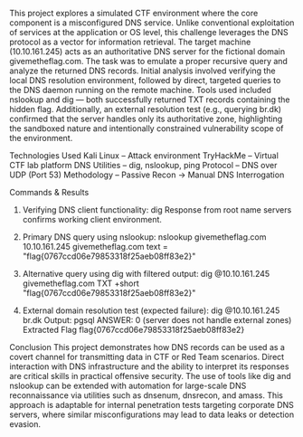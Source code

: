 This project explores a simulated CTF environment where the core component is a misconfigured DNS service. Unlike conventional exploitation of services at the application or OS level, this challenge leverages the DNS protocol as a vector for information retrieval.
The target machine (10.10.161.245) acts as an authoritative DNS server for the fictional domain givemetheflag.com. The task was to emulate a proper recursive query and analyze the returned DNS records.
Initial analysis involved verifying the local DNS resolution environment, followed by direct, targeted queries to the DNS daemon running on the remote machine. Tools used included nslookup and dig — both successfully returned TXT records containing the hidden flag.
Additionally, an external resolution test (e.g., querying br.dk) confirmed that the server handles only its authoritative zone, highlighting the sandboxed nature and intentionally constrained vulnerability scope of the environment.

Technologies Used
Kali Linux – Attack environment
TryHackMe – Virtual CTF lab platform
DNS Utilities – dig, nslookup, ping
Protocol – DNS over UDP (Port 53)
Methodology – Passive Recon → Manual DNS Interrogation

 Commands & Results
1. Verifying DNS client functionality:
dig
Response from root name servers confirms working client environment.

2. Primary DNS query using nslookup:
nslookup givemetheflag.com 10.10.161.245
givemetheflag.com text = "flag{0767ccd06e79853318f25aeb08ff83e2}"

3. Alternative query using dig with filtered output:
dig @10.10.161.245 givemetheflag.com TXT +short
"flag{0767ccd06e79853318f25aeb08ff83e2}"

4. External domain resolution test (expected failure):
dig @10.10.161.245 br.dk
Output:
pgsql
ANSWER: 0 (server does not handle external zones)
Extracted Flag
flag{0767ccd06e79853318f25aeb08ff83e2}

Conclusion
This project demonstrates how DNS records can be used as a covert channel for transmitting data in CTF or Red Team scenarios. Direct interaction with DNS infrastructure and the ability to interpret its responses are critical skills in practical offensive security.
The use of tools like dig and nslookup can be extended with automation for large-scale DNS reconnaissance via utilities such as dnsenum, dnsrecon, and amass.
This approach is adaptable for internal penetration tests targeting corporate DNS servers, where similar misconfigurations may lead to data leaks or detection evasion.
